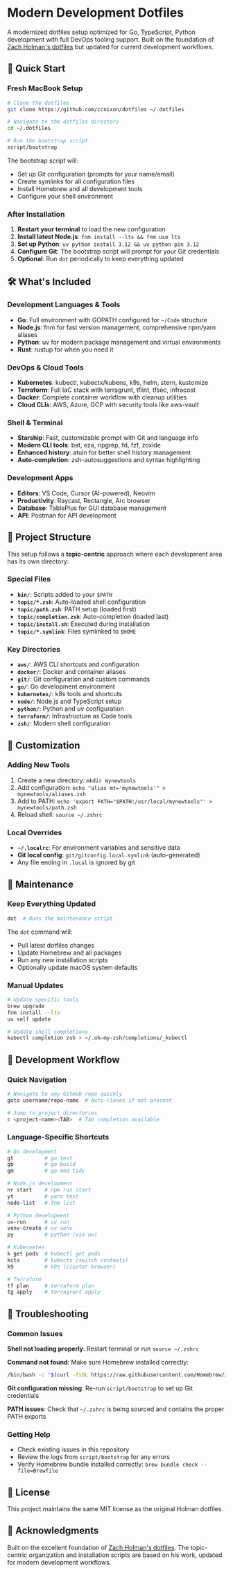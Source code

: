 # Modern Development Dotfiles

A modernized dotfiles setup optimized for Go, TypeScript, Python development with full DevOps tooling support. Built on the foundation of [Zach Holman's dotfiles](https://github.com/holman/dotfiles) but updated for current development workflows.

## 🚀 Quick Start

### Fresh MacBook Setup

```bash
# Clone the dotfiles
git clone https://github.com/ccnixon/dotfiles ~/.dotfiles

# Navigate to the dotfiles directory
cd ~/.dotfiles

# Run the bootstrap script
script/bootstrap
```

The bootstrap script will:
- Set up Git configuration (prompts for your name/email)
- Create symlinks for all configuration files
- Install Homebrew and all development tools
- Configure your shell environment

### After Installation

1. **Restart your terminal** to load the new configuration
2. **Install latest Node.js**: `fnm install --lts && fnm use lts`
3. **Set up Python**: `uv python install 3.12 && uv python pin 3.12`
4. **Configure Git**: The bootstrap script will prompt for your Git credentials
5. **Optional**: Run `dot` periodically to keep everything updated

## 🛠 What's Included

### Development Languages & Tools
- **Go**: Full environment with GOPATH configured for `~/Code` structure
- **Node.js**: fnm for fast version management, comprehensive npm/yarn aliases  
- **Python**: uv for modern package management and virtual environments
- **Rust**: rustup for when you need it

### DevOps & Cloud Tools
- **Kubernetes**: kubectl, kubectx/kubens, k9s, helm, stern, kustomize
- **Terraform**: Full IaC stack with terragrunt, tflint, tfsec, infracost
- **Docker**: Complete container workflow with cleanup utilities
- **Cloud CLIs**: AWS, Azure, GCP with security tools like aws-vault

### Shell & Terminal
- **Starship**: Fast, customizable prompt with Git and language info
- **Modern CLI tools**: bat, eza, ripgrep, fd, fzf, zoxide
- **Enhanced history**: atuin for better shell history management
- **Auto-completion**: zsh-autosuggestions and syntax highlighting

### Development Apps
- **Editors**: VS Code, Cursor (AI-powered), Neovim
- **Productivity**: Raycast, Rectangle, Arc browser
- **Database**: TablePlus for GUI database management
- **API**: Postman for API development

## 📂 Project Structure

This setup follows a **topic-centric** approach where each development area has its own directory:

### Special Files
- **`bin/`**: Scripts added to your `$PATH`
- **`topic/*.zsh`**: Auto-loaded shell configuration  
- **`topic/path.zsh`**: PATH setup (loaded first)
- **`topic/completion.zsh`**: Auto-completion (loaded last)
- **`topic/install.sh`**: Executed during installation
- **`topic/*.symlink`**: Files symlinked to `$HOME`

### Key Directories
- **`aws/`**: AWS CLI shortcuts and configuration
- **`docker/`**: Docker and container aliases
- **`git/`**: Git configuration and custom commands
- **`go/`**: Go development environment
- **`kubernetes/`**: k8s tools and shortcuts
- **`node/`**: Node.js and TypeScript setup  
- **`python/`**: Python and uv configuration
- **`terraform/`**: Infrastructure as Code tools
- **`zsh/`**: Modern shell configuration

## 🔧 Customization

### Adding New Tools
1. Create a new directory: `mkdir mynewtools`
2. Add configuration: `echo "alias mt='mynewtools'" > mynewtools/aliases.zsh`
3. Add to PATH: `echo 'export PATH="$PATH:/usr/local/mynewtools"' > mynewtools/path.zsh`
4. Reload shell: `source ~/.zshrc`

### Local Overrides
- **`~/.localrc`**: For environment variables and sensitive data
- **Git local config**: `git/gitconfig.local.symlink` (auto-generated)
- Any file ending in `.local` is ignored by git

## 🔄 Maintenance

### Keep Everything Updated
```bash
dot  # Runs the maintenance script
```

The `dot` command will:
- Pull latest dotfiles changes
- Update Homebrew and all packages
- Run any new installation scripts
- Optionally update macOS system defaults

### Manual Updates
```bash
# Update specific tools
brew upgrade
fnm install --lts
uv self update

# Update shell completions
kubectl completion zsh > ~/.oh-my-zsh/completions/_kubectl
```

## 🎯 Development Workflow

### Quick Navigation
```bash
# Navigate to any GitHub repo quickly
goto username/repo-name  # Auto-clones if not present

# Jump to project directories  
c <project-name><TAB>  # Tab completion available
```

### Language-Specific Shortcuts
```bash
# Go development
gt          # go test
gb          # go build  
gm          # go mod tidy

# Node.js development
nr start    # npm run start
yt          # yarn test
node-list   # fnm list

# Python development
uv-run      # uv run
venv-create # uv venv
py          # python (via uv)

# Kubernetes
k get pods  # kubectl get pods
kctx        # kubectx (switch contexts)
k9          # k9s (cluster browser)

# Terraform  
tf plan     # terraform plan
tg apply    # terragrunt apply
```

## 🐛 Troubleshooting

### Common Issues

**Shell not loading properly**: Restart terminal or run `source ~/.zshrc`

**Command not found**: Make sure Homebrew installed correctly:
```bash
/bin/bash -c "$(curl -fsSL https://raw.githubusercontent.com/Homebrew/install/HEAD/install.sh)"
```

**Git configuration missing**: Re-run `script/bootstrap` to set up Git credentials

**PATH issues**: Check that `~/.zshrc` is being sourced and contains the proper PATH exports

### Getting Help
- Check existing issues in this repository
- Review the logs from `script/bootstrap` for any errors
- Verify Homebrew bundle installed correctly: `brew bundle check --file=Brewfile`

## 📝 License

This project maintains the same MIT license as the original Holman dotfiles.

## 🙏 Acknowledgments

Built on the excellent foundation of [Zach Holman's dotfiles](https://github.com/holman/dotfiles). The topic-centric organization and installation scripts are based on his work, updated for modern development workflows.